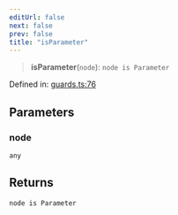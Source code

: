 ```yaml
---
editUrl: false
next: false
prev: false
title: "isParameter"
---
```


> **isParameter**(`node`): `node is Parameter`

Defined in: [guards.ts:76](https://github.com/rcs-agents/rcs-lang/blob/3e6d0013c4b9c0c5d7cd39eb149fd10244b5ea0b/packages/ast/src/guards.ts#L76)

## Parameters

### node

`any`

## Returns

`node is Parameter`
